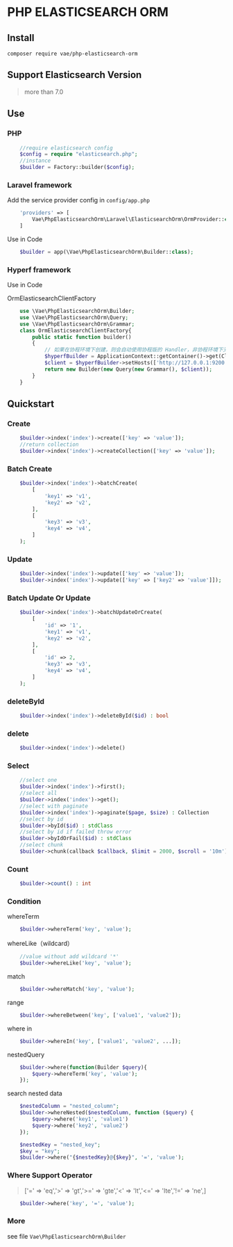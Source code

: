 # PHP ELASTICSEARCH ORM

## Install

```
composer require vae/php-elasticsearch-orm
```

## Support Elasticsearch Version

> more than 7.0

## Use

### PHP

```php
    //require elasticsearch config
    $config = require "elasticsearch.php";
    //instance
    $builder = Factory::builder($config);
```

### Laravel framework

Add the service provider config in `config/app.php`

```php
    'providers' => [
        Vae\PhpElasticsearchOrm\Laravel\ElasticsearchOrm\OrmProvider::class,
    ] 
```

Use in Code

```php
    $builder = app(\Vae\PhpElasticsearchOrm\Builder::class);
```

### Hyperf framework

Use in Code

OrmElasticsearchClientFactory

```php
    use \Vae\PhpElasticsearchOrm\Builder;
    use \Vae\PhpElasticsearchOrm\Query;
    use \Vae\PhpElasticsearchOrm\Grammar;
    class OrmElasticsearchClientFactory{
        public static function builder()
        {
            // 如果在协程环境下创建，则会自动使用协程版的 Handler，非协程环境下无改变
            $hyperfBuilder = ApplicationContext::getContainer()->get(ClientBuilderFactory::class)->create();
            $client = $hyperfBuilder->setHosts(['http://127.0.0.1:9200'])->build();
            return new Builder(new Query(new Grammar(), $client));
        }
    }
```

## Quickstart

### Create

```php
    $builder->index('index')->create(['key' => 'value']);
    //return collection
    $builder->index('index')->createCollection(['key' => 'value']);
```

### Batch Create

```php
    $builder->index('index')->batchCreate(
        [
            'key1' => 'v1',
            'key2' => 'v2',
        ],
        [
            'key3' => 'v3',
            'key4' => 'v4',
        ]       
    );
```

### Update

```php
    $builder->index('index')->update(['key' => 'value']);
    $builder->index('index')->update(['key' => ['key2' => 'value']]);
```

### Batch Update Or Update

```php
    $builder->index('index')->batchUpdateOrCreate(
        [
            'id' => '1', 
            'key1' => 'v1',
            'key2' => 'v2',
        ],
        [
            'id' => 2,
            'key3' => 'v3',
            'key4' => 'v4',
        ]       
    );
```

### deleteById

```php
    $builder->index('index')->deleteById($id) : bool
```

### delete

```php
    $builder->index('index')->delete()
```

### Select

```php
    //select one
    $builder->index('index')->first();
    //select all
    $builder->index('index')->get();
    //select with paginate
    $builder->index('index')->paginate($page, $size) : Collection
    //select by id
    $builder->byId($id) : stdClass
    //select by id if failed throw error
    $builder->byIdOrFail($id) : stdClass
    //select chunk
    $builder->chunk(callback $callback, $limit = 2000, $scroll = '10m')
```

### Count

```php
    $builder->count() : int
```

### Condition

whereTerm

```php
    $builder->whereTerm('key', 'value');
```

whereLike（wildcard）

```php
    //value without add wildcard '*'
    $builder->whereLike('key', 'value');
```

match

```php
    $builder->whereMatch('key', 'value');
```

range

```php
    $builder->whereBetween('key', ['value1', 'value2']);
```

where in

```php
    $builder->whereIn('key', ['value1', 'value2', ...]);
```

nestedQuery

```php
    $builder->where(function(Builder $query){
        $query->whereTerm('key', 'value');
    });
```

search nested data

```php
    $nestedColumn = "nested_column";
    $builder->whereNested($nestedColumn, function ($query) {
        $query->where('key1', 'value1')
        $query->where('key2', 'value2')
    });
```

```php
    $nestedKey = "nested_key";
    $key = "key";
    $builder->where("{$nestedKey}@{$key}", '=', 'value');
```

### Where Support Operator

> ['=' => 'eq','>'  => 'gt','>=' => 'gte','<'  => 'lt','<=' => 'lte','!=' => 'ne',]

```php
    $builder->where('key', '=', 'value');
```

### More

see file `Vae\PhpElasticsearchOrm\Builder`

